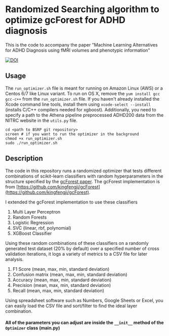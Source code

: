 # Randomized Searching algorithm to optimize gcForest for ADHD diagnosis
This is the code to accompany the paper "Machine Learning Alternatives for ADHD Diagnosis using fMRI volumes and phenotypic information"


[![DOI](https://zenodo.org/badge/DOI/10.5281/zenodo.1227447.svg)](https://doi.org/10.5281/zenodo.1227447)

## Usage
The `run_optimizer.sh` file is meant for running on Amazon Linux (AWS) or a Centos 6/7 like Linux variant. To run on OS X, remove the `yum install gcc gcc-c++` from the `run_optimizer.sh` file. If you haven't already installed the Xcode command line tools, install them using `xcode-select --install` (installs C/C++ compilers needed for xgboost). Additionally, you need to specify a path to the Athena pipeline preprocessed ADHD200 data from the NITRC website in the `utils.py` file.

```
cd <path to BSRP git repository>
screen # if you want to run the optimizer in the background
chmod +x run_optimizer.sh
sudo ./run_optimizer.sh
```

## Description
The code in this repository runs a randomized optimizer that tests different combinations of scikit-learn classifiers with random hyperparameters in the structure specified by the [gcForest paper](https://arxiv.org/abs/1702.08835).
The gcForest implementation is from [https://github.com/kingfengji/gcForest](https://github.com/kingfengji/gcForest).

I extended the gcForest implementation to use these classifiers
1. Multi Layer Perceptron
2. Random Forests
3. Logistic Regression
4. SVC (linear, rbf, polynomial)
5. XGBoost Classifier

Using these random combinations of these classifiers on a randomly generated test dataset (20% by default) over a specified number of cross validation iterations, it logs a variety of metrics to a CSV file for later analysis.
1. F1 Score (mean, max, min, standard deviation)
2. Confusion matrix (mean, max, min, standard deviation)
3. Accuracy (mean, max, min, standard deviation)
4. Precision (mean, max, min, standard deviation)
5. Recall (mean, max, min, standard deviation)

Using spreadsheet software such as Numbers, Google Sheets or Excel, you can easily load the CSV file and sort/filter to find the ideal layer combination. 

#### All of the parameters you can adjust are inside the `__init__` method of the `Optimizer` class (main.py)
